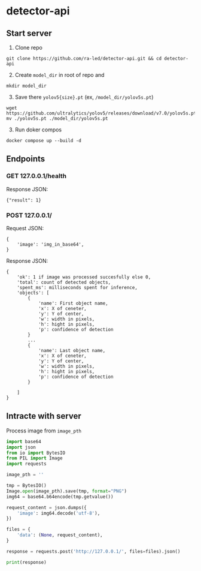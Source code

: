 # detector-api
## Start server
1. Clone repo
```
git clone https://github.com/ra-led/detector-api.git && cd detector-api
```
2. Create `model_dir` in root of repo and
```
mkdir model_dir
```
3. Save there `yolov5{size}.pt` (ex, `/model_dir/yolov5s.pt`)
```
wget https://github.com/ultralytics/yolov5/releases/download/v7.0/yolov5s.pt
mv ./yolov5s.pt ./model_dir/yolov5s.pt
```
3. Run doker compos
```
docker compose up --build -d
```

## Endpoints

### GET 127.0.0.1/health
Response JSON:
```
{"result": 1}
```

### POST 127.0.0.1/
Request JSON:
```
{
    'image': 'img_in_base64',
}
```
Response JSON:
```
{
    'ok': 1 if image was processed succesfully else 0,
    'total': count of detected objects,
    'spent_ms': milliseconds spent for inference,
    'objects': [
        {
            'name': First object name,
            'x': X of ceneter,
            'y': Y of center,
            'w': width in pixels,
            'h': hight in pixels,
            'p': confidence of detection
        }
        ...
        {
            'name': Last object name,
            'x': X of ceneter,
            'y': Y of center,
            'w': width in pixels,
            'h': hight in pixels,
            'p': confidence of detection
        }

    ]
}
```
## Intracte with server
Process image from `image_pth`
```python
import base64
import json
from io import BytesIO
from PIL import Image
import requests

image_pth = ''

tmp = BytesIO()
Image.open(image_pth).save(tmp, format="PNG")
img64 = base64.b64encode(tmp.getvalue())

request_content = json.dumps({
    'image': img64.decode('utf-8'),
})

files = {
    'data': (None, request_content),
}

response = requests.post('http://127.0.0.1/', files=files).json()

print(response)

```
